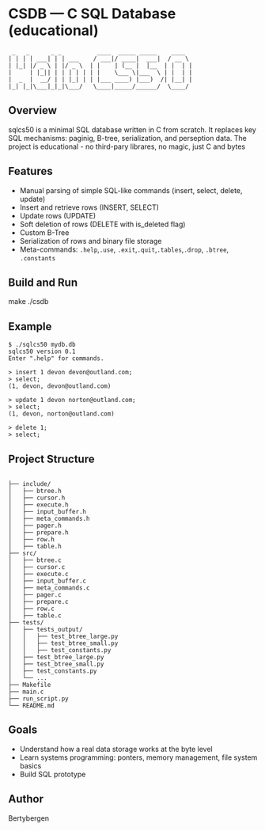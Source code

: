 # CSDB — C SQL Database (educational)

```
 _   _      _ _          ____  _____ _____    ____
| | | | ___| | | ___    / ___|/ ____|  ___|  / __ \
| |_| |/ _ \ | |/ _ \  | |    | (__ |  |__  | |  | |
|     | |_|| | | | | | | |    \___ \|___  \ | |  | |
|  _  |  __/ | | |_| | | |___ ____) |___)  /| |__| |
|_| |_|\___|_|_|\___/   \____|_____/______/  \____/

```

## Overview

sqlcs50 is a minimal SQL database written in C from scratch.
It replaces key SQL mechanisms: paginig, B-tree, serialization, and perseption data.
The project is educational - no third-pary librares, no magic, just C and bytes

## Features

- Manual parsing of simple SQL-like commands (insert, select, delete, update)
- Insert and retrieve rows (INSERT, SELECT)
- Update rows (UPDATE)
- Soft deletion of rows (DELETE with is_deleted flag)
- Custom B-Tree
- Serialization of rows and binary file storage
- Meta-commands: `.help`,`.use`, `.exit`,`.quit`,`.tables`,`.drop`, `.btree`, `.constants`

## Build and Run

make
./csdb <db name>

## Example

```
$ ./sqlcs50 mydb.db
sqlcs50 version 0.1
Enter ".help" for commands.

> insert 1 devon devon@outland.com;
> select;
(1, devon, devon@outland.com)

> update 1 devon norton@outland.com;
> select;
(1, devon, norton@outland.com)

> delete 1;
> select;
```

## Project Structure

```

├── include/
│   ├── btree.h
│   ├── cursor.h
│   ├── execute.h
│   ├── input_buffer.h
│   ├── meta_commands.h
│   ├── pager.h
│   ├── prepare.h
│   ├── row.h
│   ├── table.h
├── src/
│   ├── btree.c
│   ├── cursor.c
│   ├── execute.c
│   ├── input_buffer.c
│   ├── meta_commands.c
│   ├── pager.c
│   ├── prepare.c
│   ├── row.c
│   ├── table.c
├── tests/
│   ├── tests_output/
│   │   ├── test_btree_large.py
│   │   ├── test_btree_small.py
│   │   ├── test_constants.py
│   ├── test_btree_large.py
│   ├── test_btree_small.py
│   ├── test_constants.py
│   └── ...
├── Makefile
├── main.c
├── run_script.py
└── README.md
```

## Goals

- Understand how a real data storage works at the byte level
- Learn systems programming: ponters, memory management, file system basics
- Build SQL prototype

## Author

Bertybergen

